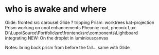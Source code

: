 # who is awake and where
Glide: fronted src carousel Glide ? tripping
Prism: worktrees kat-projection Prism working on cool enhancements
Pheonix: root, pheonix
Lux: D:\Lupo\Source\Portfolio\src\frontend\src\components\Lightboard integrating
NEW: On the droplet in luminiouscanvas

Notes:
bring back prism from before the fall...
same with Glide